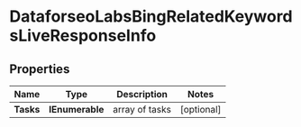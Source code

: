 # DataforseoLabsBingRelatedKeywordsLiveResponseInfo


## Properties

| Name | Type | Description | Notes |
|------------ | ------------- | ------------- | -------------|
**Tasks** | **IEnumerable<DataforseoLabsBingRelatedKeywordsLiveTaskInfo>** | array of tasks |[optional]|